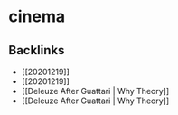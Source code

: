 # cinema



## Backlinks

-   [[20201219]]
-   [[20201219]]
-   [[Deleuze After Guattari | Why Theory]]
-   [[Deleuze After Guattari | Why Theory]]
